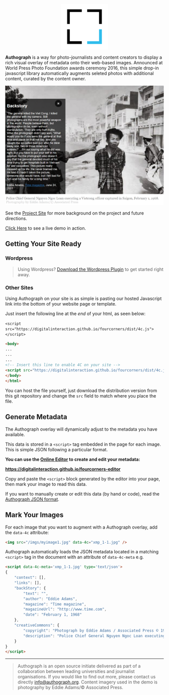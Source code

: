 <p align="center">
    <img src="docs/logo_small.png" />
</p>

**Authograph** is a way for photo-journalists and content creators to display a rich visual overlay of metadata onto their web-based images. Announced at World Press Photo Foundation awards ceremony 2016, this simple drop-in javascript library automatically augments seleted photos with additional content, curated by the content owner.

<p align="center">
<img src="docs/screen1.png" />
</p>

See the [Project Site](https://fourcorners.io) for more background on the project and future directions.

[Click Here](https://digitalinteraction.github.io/fourcorners/docs/) to see a live demo in action.

## Getting Your Site Ready

### Wordpress

> Using Wordpress? [Download the Wordpress Plugin](https://github.com/digitalinteraction/authograph-wordpress/releases/download/1.0/wp-authograph.zip) to get started right away.

### Other Sites

Using Authograph on your site is as simple is pasting our hosted Javascript link into the bottom of your website page or template.

Just insert the following line at the *end* of your html, as seen below:

`<script src="https://digitalinteraction.github.io/fourcorners/dist/4c.js"></script>`

```html
<body>
...
...
...
<!-- Insert this line to enable 4C on your site -->
<script src="https://digitalinteraction.github.io/fourcorners/dist/4c.js"></script>
</body>
</html>
```

You can host the file yourself, just download the distribution version from this git repository and change the `src` field to match where you place the file.

## Generate Metadata

The Authograph overlay will dynamically adjust to the metadata you have available. 

This data is stored in a `<script>` tag embedded in the page for each image. This is simple JSON following a particular format.

**You can use the [Online Editor](https://digitalinteraction.github.io/fourcorners-editor) to create and edit your metadata:**

**https://digitalinteraction.github.io/fourcorners-editor**

Copy and paste the `<script>` block generated by the editor into your page, then mark your image to read this data.

If you want to manually create or edit this data (by hand or code), read the [Authograph JSON format](docs/4cjson.md).

## Mark Your Images

For each image that you want to augment with a Authograph overlay, add the `data-4c` attribute:

```html
<img src="/imgs/myimage1.jpg" data-4c="xmp_1-1.jpg" />
```

Authograph automatically loads the JSON metadata located in a matching `<script>` tag in the document with an attribute of `data-4c-meta` e.g.

```html
<script data-4c-meta='xmp_1-1.jpg' type='text/json'>
{
	"context": [],
	"links": [],
	"backStory": {
		"text": "",
		"author": "Eddie Adams",
		"magazine": "Time magazine",
		"magazineUrl": "http://www.time.com",
		"date": "February 1, 1968"
	},
	"creativeCommons": {
		"copyright": "Photograph by Eddie Adams / Associated Press © 1968",
		"description": "Police Chief General Nguyen Ngoc Loan executing a Vietcong officer captured in Saigon, February 1, 1968."
	}
}
</script>

```



----

> Authograph is an open source initiate delivered as part of a collaboration between leading universities and journalist organisations. If you would like to find out more, please contact us directly <info@authograph.org>.  Content imagery used in the demo is photography by Eddie Adams/© Associated Press.
